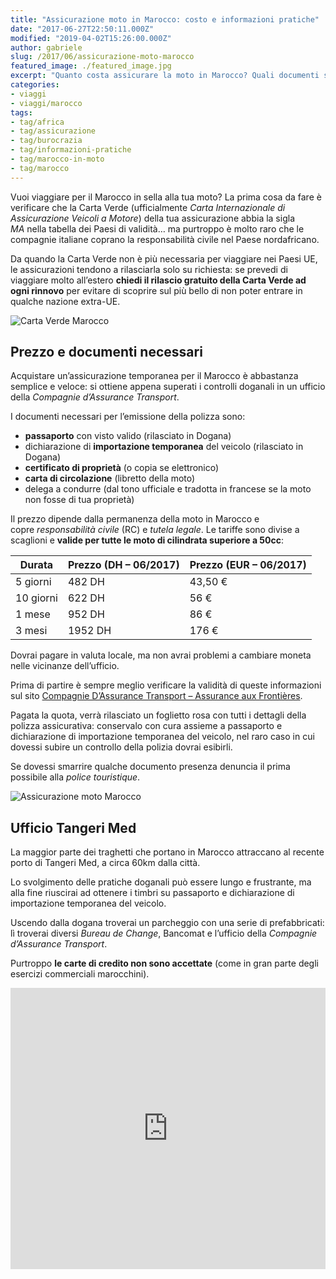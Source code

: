 ```yaml
---
title: "Assicurazione moto in Marocco: costo e informazioni pratiche"
date: "2017-06-27T22:50:11.000Z"
modified: "2019-04-02T15:26:00.000Z"
author: gabriele
slug: /2017/06/assicurazione-moto-marocco
featured_image: ./featured_image.jpg
excerpt: "Quanto costa assicurare la moto in Marocco? Quali documenti servono a stipulare una copertura assicurativa RC? Ecco tutte le risposte!"
categories:
- viaggi
- viaggi/marocco
tags:
- tag/africa
- tag/assicurazione
- tag/burocrazia
- tag/informazioni-pratiche
- tag/marocco-in-moto
- tag/marocco
---
```

Vuoi viaggiare per il Marocco in sella alla tua moto? La prima cosa da fare è verificare che la Carta Verde (ufficialmente *Carta Internazionale di Assicurazione Veicoli a Motore*) della tua assicurazione abbia la sigla *MA* nella tabella dei Paesi di validità… ma purtroppo è molto raro che le compagnie italiane coprano la responsabilità civile nel Paese nordafricano.

<div class="message pro-tip">
Da quando la Carta Verde non è più necessaria per viaggiare nei Paesi UE, le assicurazioni tendono a rilasciarla solo su richiesta: se prevedi di viaggiare molto all’estero <strong>chiedi il rilascio gratuito della Carta Verde ad ogni rinnovo</strong> per evitare di scoprire sul più bello di non poter entrare in qualche nazione extra-UE.
</div>

![Carta Verde Marocco](https://edit.motoviaggiatori.it/wp-content/uploads/2017/06/carta-verde-no-marocco-1024x714.jpg "Le assicurazioni italiane raramente rilasciano una Carta Verde valida per il Marocco")

## Prezzo e documenti necessari

Acquistare un’assicurazione temporanea per il Marocco è abbastanza semplice e veloce: si ottiene appena superati i controlli doganali in un ufficio della *Compagnie d’Assurance Transport*.

I documenti necessari per l’emissione della polizza sono:

*   **passaporto** con visto valido (rilasciato in Dogana)
*   dichiarazione di **importazione temporanea** del veicolo (rilasciato in Dogana)
*   **certificato di proprietà** (o copia se elettronico)
*   **carta di circolazione** (libretto della moto)
*   delega a condurre (dal tono ufficiale e tradotta in francese se la moto non fosse di tua proprietà)

Il prezzo dipende dalla permanenza della moto in Marocco e copre *responsabilità civile* (RC) e *tutela legale*. Le tariffe sono divise a scaglioni e **valide per tutte le moto di cilindrata superiore a 50cc**:

<table>
  <thead>
    <tr><th>Durata</th><th>Prezzo (DH – 06/2017)</th><th>Prezzo (EUR – 06/2017)</th></tr>
  </thead>
  <tbody>
    <tr><td>5 giorni</td><td>482 DH</td><td>43,50 €</td></tr>
    <tr><td>10 giorni</td><td>622 DH</td><td>56 €</td></tr>
    <tr><td>1 mese</td><td>952 DH</td><td>86 €</td></tr>
    <tr><td>3 mesi</td><td>1952 DH</td><td>176 €</td></tr>
  </tbody>
</table>

Dovrai pagare in valuta locale, ma non avrai problemi a cambiare moneta nelle vicinanze dell’ufficio.

Prima di partire è sempre meglio verificare la validità di queste informazioni sul sito [Compagnie D’Assurance Transport – Assurance aux Frontières](http://cat.co.ma/assurance-aux-frontieres.html "Assurance aux Frontières").

Pagata la quota, verrà rilasciato un foglietto rosa con tutti i dettagli della polizza assicurativa: conservalo con cura assieme a passaporto e dichiarazione di importazione temporanea del veicolo, nel raro caso in cui dovessi subire un controllo della polizia dovrai esibirli.

Se dovessi smarrire qualche documento presenza denuncia il prima possibile alla *police touristique*.

![Assicurazione moto Marocco](https://edit.motoviaggiatori.it/wp-content/uploads/2017/06/Assicurazione-Marocco-1024x747.jpg "La mia assicurazione moto per il Marocco, rilasciata dall’Assurance aux Frontieres al porto di Tangeri Med")

## Ufficio Tangeri Med

La maggior parte dei traghetti che portano in Marocco attraccano al recente porto di Tangeri Med, a circa 60km dalla città.

Lo svolgimento delle pratiche doganali può essere lungo e frustrante, ma alla fine riuscirai ad ottenere i timbri su passaporto e dichiarazione di importazione temporanea del veicolo.

Uscendo dalla dogana troverai un parcheggio con una serie di prefabbricati: lì troverai diversi *Bureau de Change*, Bancomat e l’ufficio della *Compagnie d’Assurance Transport*.

Purtroppo **le carte di credito non sono accettate** (come in gran parte degli esercizi commerciali marocchini).

<iframe style="border: 0;" src="https://www.google.com/maps/embed?pb=!1m18!1m12!1m3!1d1094.798625828023!2d-5.520898693274386!3d35.87096299795401!2m3!1f0!2f0!3f0!3m2!1i1024!2i768!4f13.1!3m3!1m2!1s0x0%3A0x0!2zMzXCsDUyJzE1LjUiTiA1wrAzMScxMi43Ilc!5e1!3m2!1sit!2sit!4v1498603347106" width="100%" height="450" frameborder="0" allowfullscreen="allowfullscreen"></iframe>
